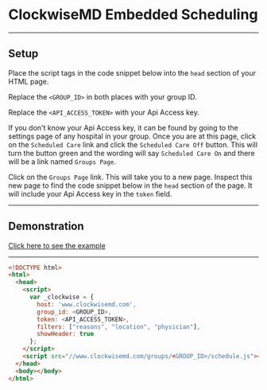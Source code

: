 # ClockwiseMD Embedded Scheduling

---

## Setup
Place the script tags in the code snippet below into the `head` section of your
HTML page.

Replace the `<GROUP_ID>` in both places with your group ID.

Replace the `<API_ACCESS_TOKEN>` with your Api Access key.

If you don't know your Api Access key, it can be found by going to the
settings page of any hospital in your group. Once you are at this page, click
on the `Scheduled Care` link and click the `Scheduled Care Off` button. This
will turn the button green and the wording will say `Scheduled Care On` and
there will be a link named `Groups Page`.

Click on the `Groups Page` link. This will take you to a new page. Inspect
this new page to find the code snippet below in the `head` section of the
page. It will include your Api Access key in the `token` field.


---

## Demonstration
[Click here to see the example](https://examples.clockwisemd.com/Embedded-Scheduling/)

---

```html
<!DOCTYPE html>
<html>
  <head>
    <script>
      var _clockwise = {
        host: 'www.clockwisemd.com',
        group_id: <GROUP_ID>,
        token: <API_ACCESS_TOKEN>,
        filters: ["reasons", "location", "physician"],
        showHeader: true
      };
    </script>
    <script src="//www.clockwisemd.com/groups/<GROUP_ID>/schedule.js"></script>
  </head>
  <body></body>
</html>
```
